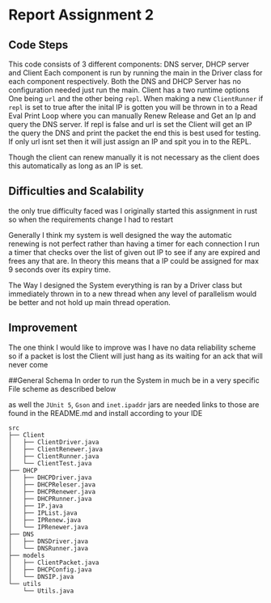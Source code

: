 # Report Assignment 2

## Code Steps
This code consists of 3 different components: DNS server, DHCP server and Client
Each component is run by running the main in the Driver class for each component
respectively. Both the DNS and DHCP Server has no configuration needed just run
the main. Client has a two runtime options One being `url` and the other being
`repl`. When making a new `ClientRunner` if `repl` is set to true after the
inital IP is gotten you will be thrown in to a Read Eval Print Loop where you
can manually Renew Release and Get an Ip and query the DNS server. If repl is
false and url is set the Client will get an IP the query the DNS and print the
packet the end this is best used for testing. If only url isnt set then it will
just assign an IP and spit you in to the REPL. 

Though the client can renew manually it is not necessary as the client does this
automatically as long as an IP is set.

## Difficulties and Scalability
the only true difficulty faced was I originally started this assignment in rust
so when the requirements change I had to restart

Generally I think my system is well designed the way the automatic renewing is
not perfect rather than having a timer for each connection I run a timer that
checks over the list of given out IP to see if any are expired and frees any
that are. In theory this means that a IP could be assigned for max 9 seconds
over its expiry time.

The Way I designed the System everything is ran by a Driver class but
immediately thrown in to a new thread when any level of parallelism would be
better and not hold up main thread operation.

## Improvement
The one think I would like to improve was I have no data reliability scheme so if
a packet is lost the Client will just hang as its waiting for an ack that will
never come

##General Schema
In order to run the System in much be in a very specific File scheme as
described below

as well the `JUnit 5`, `Gson` and `inet.ipaddr` jars are needed links to those are
found in the README.md and install according to your IDE
```
src
├── Client
│   ├── ClientDriver.java
│   ├── ClientRenewer.java
│   ├── ClientRunner.java
│   └── ClientTest.java
├── DHCP
│   ├── DHCPDriver.java
│   ├── DHCPReleser.java
│   ├── DHCPRenewer.java
│   ├── DHCPRunner.java
│   ├── IP.java
│   ├── IPList.java
│   ├── IPRenew.java
│   └── IPRenewer.java
├── DNS
│   ├── DNSDriver.java
│   └── DNSRunner.java
├── models
│   ├── ClientPacket.java
│   ├── DHCPConfig.java
│   └── DNSIP.java
└── utils
    └── Utils.java
```

